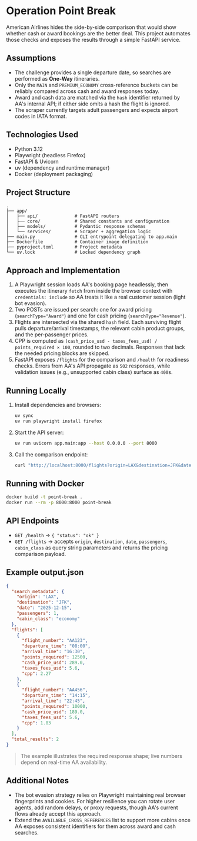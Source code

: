 # Operation Point Break

American Airlines hides the side-by-side comparison that would show whether cash or award bookings are the better deal. This project automates those checks and exposes the results through a simple FastAPI service.

## Assumptions
- The challenge provides a single departure date, so searches are performed as **One-Way** itineraries.
- Only the `MAIN` and `PREMIUM_ECONOMY` cross-reference buckets can be reliably compared across cash and award responses today.
- Award and cash data are matched via the `hash` identifier returned by AA's internal API; if either side omits a hash the flight is ignored.
- The scraper currently targets adult passengers and expects airport codes in IATA format.

## Technologies Used
- Python 3.12
- Playwright (headless Firefox)
- FastAPI & Uvicorn
- uv (dependency and runtime manager)
- Docker (deployment packaging)

## Project Structure
```
.
├── app/
│   ├── api/              # FastAPI routers
│   ├── core/             # Shared constants and configuration
│   ├── models/           # Pydantic response schemas
│   └── services/         # Scraper + aggregation logic
├── main.py               # CLI entrypoint delegating to app.main
├── Dockerfile            # Container image definition
├── pyproject.toml        # Project metadata
└── uv.lock               # Locked dependency graph
```

## Approach and Implementation
1. A Playwright session loads AA's booking page headlessly, then executes the itinerary `fetch` from inside the browser context with `credentials: include` so AA treats it like a real customer session (light bot evasion).
2. Two POSTs are issued per search: one for award pricing (`searchType="Award"`) and one for cash pricing (`searchType="Revenue"`).
3. Flights are intersected via the shared `hash` field. Each surviving flight pulls departure/arrival timestamps, the relevant cabin product groups, and the per-passenger prices.
4. CPP is computed as `(cash_price_usd - taxes_fees_usd) / points_required × 100`, rounded to two decimals. Responses that lack the needed pricing blocks are skipped.
5. FastAPI exposes `/flights` for the comparison and `/health` for readiness checks. Errors from AA's API propagate as `502` responses, while validation issues (e.g., unsupported cabin class) surface as `400`s.

## Running Locally
1. Install dependencies and browsers:
   ```bash
   uv sync
   uv run playwright install firefox
   ```
2. Start the API server:
   ```bash
   uv run uvicorn app.main:app --host 0.0.0.0 --port 8000
   ```
3. Call the comparison endpoint:
   ```bash
   curl "http://localhost:8000/flights?origin=LAX&destination=JFK&date=2025-12-15&passengers=1&cabin_class=main"
   ```

## Running with Docker
```bash
docker build -t point-break .
docker run --rm -p 8000:8000 point-break
```

## API Endpoints
- `GET /health` → `{ "status": "ok" }`
- `GET /flights` → accepts `origin`, `destination`, `date`, `passengers`, `cabin_class` as query string parameters and returns the pricing comparison payload.

## Example output.json
```json
{
  "search_metadata": {
    "origin": "LAX",
    "destination": "JFK",
    "date": "2025-12-15",
    "passengers": 1,
    "cabin_class": "economy"
  },
  "flights": [
    {
      "flight_number": "AA123",
      "departure_time": "08:00",
      "arrival_time": "16:30",
      "points_required": 12500,
      "cash_price_usd": 289.0,
      "taxes_fees_usd": 5.6,
      "cpp": 2.27
    },
    {
      "flight_number": "AA456",
      "departure_time": "14:15",
      "arrival_time": "22:45",
      "points_required": 10000,
      "cash_price_usd": 189.0,
      "taxes_fees_usd": 5.6,
      "cpp": 1.83
    }
  ],
  "total_results": 2
}
```

> The example illustrates the required response shape; live numbers depend on real-time AA availability.

## Additional Notes
- The bot evasion strategy relies on Playwright maintaining real browser fingerprints and cookies. For higher resilience you can rotate user agents, add random delays, or proxy requests, though AA's current flows already accept this approach.
- Extend the `AVAILABLE_CROSS_REFERENCES` list to support more cabins once AA exposes consistent identifiers for them across award and cash searches.
